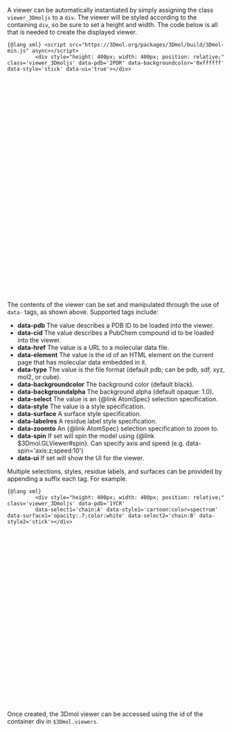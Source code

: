 <script src="../build/3Dmol-min.js"></script> 
A viewer can be automatically instantiated by simply assigning the class `viewer_3Dmoljs` to a `div`.
The viewer will be styled according to the containing `div`, so be sure to set a height and width.
The code below is all that is needed to create the displayed viewer.

```
{@lang xml} <script src="https://3Dmol.org/packages/3Dmol/build/3Dmol-min.js" async></script>     
         <div style="height: 400px; width: 400px; position: relative;" class='viewer_3Dmoljs' data-pdb='2POR' data-backgroundcolor='0xffffff' data-style='stick' data-ui='true'></div>       
```

<div style="height: 500px; width: 500px; position: relative;" class='viewer_3Dmoljs' data-pdb='2POR' data-backgroundcolor='0xffffff' data-style='stick' data-ui='true'></div>       

The contents of the viewer can be set and manipulated through the use of `data-` tags, as shown above.  Supported tags include:
 - **data-pdb** The value describes a PDB ID to be loaded into the viewer.
 - **data-cid** The value describes a PubChem compound id to be loaded into the viewer.
 - **data-href** The value is a URL to a molecular data file.
 - **data-element** The value is the id of an HTML element on the current page that has molecular data embedded in it.
 - **data-type** The value is the file format (default pdb; can be pdb, sdf, xyz, mol2, or cube).  
 - **data-backgroundcolor** The background color (default black).
 - **data-backgroundalpha** The background alpha (default opaque: 1.0).
 - **data-select** The value is an {@link AtomSpec} selection specification.
 - **data-style** The value is a style specification.
 - **data-surface** A surface style specification.
 - **data-labelres** A residue label style specification.
 - **data-zoomto** An {@link AtomSpec} selection specification to zoom to.
 - **data-spin** If set will spin the model using {@link $3Dmol.GLViewer#spin}. Can specify axis and speed (e.g. data-spin='axis:z;speed:10')
 - **data-ui** If set will show the UI for the viewer.
 
 Multiple selections, styles, residue labels, and surfaces can be provided by appending a suffix
 each tag.  For example.
 
```
{@lang xml} 
         <div style="height: 400px; width: 400px; position: relative;" class='viewer_3Dmoljs' data-pdb='1YCR' 
         data-select1='chain:A' data-style1='cartoon:color=spectrum' data-surface1='opacity:.7;color:white' data-select2='chain:B' data-style2='stick'></div>       
```

<div style="height: 400px; width: 400px; position: relative;" class='viewer_3Dmoljs' data-pdb='1YCR'   data-select1='chain:A' data-style1='cartoon:color=spectrum' data-surface1='opacity:.7;color:white' data-select2='chain:B' data-style2='stick'></div>  
 
 Once created, the 3Dmol viewer can be accessed using the id of the container div in `$3Dmol.viewers`.




 
